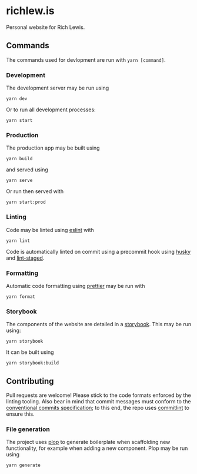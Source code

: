 # richlew.is

Personal website for Rich Lewis.

## Commands

The commands used for devlopment are run with `yarn [command]`.

### Development

The development server may be run using

```shell
yarn dev
```

Or to run all development processes:

```shell
yarn start
```

### Production

The production app may be built using

```shell
yarn build
```

and served using

```shell
yarn serve
```

Or run then served with

```shell
yarn start:prod
```

### Linting

Code may be linted using [eslint](https://eslint.org) with

```shell
yarn lint
```

Code is automatically linted on commit using a precommit hook using [husky](https://github.com/typicode/husky) and [lint-staged](https://github.com/okonet/lint-staged).

### Formatting

Automatic code formatting using [prettier](https://prettier.io) may be run with

```shell
yarn format
```

### Storybook

The components of the website are detailed in a [storybook](https://storybook.js.org).
This may be run using:

```shell
yarn storybook
```

It can be built using

```shell
yarn storybook:build
```

## Contributing

Pull requests are welcome! Please stick to the code formats enforced by the linting tooling.
Also bear in mind that commit messages must conform to the [conventional commits specification](https://www.conventionalcommits.org/); to this end, the repo uses [commitlint](http://marionebl.github.io/commitlint/) to ensure this.

### File generation

The project uses [plop](https://plopjs.com) to generate boilerplate when scaffolding new functionality, for example when adding a new component.
Plop may be run using

```shell
yarn generate
```
